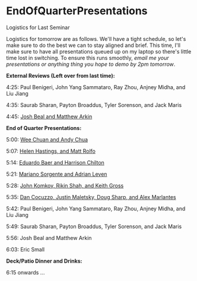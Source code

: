 EndOfQuarterPresentations
=========================

Logistics for Last Seminar



Logistics for tomorrow are as follows. We'll have a tight schedule, so let's make sure to do the best we can to stay aligned and brief. This time, I'll make sure to have all presentations queued up on my laptop so there's little time lost in switching. To ensure this runs smoothly, *email me your presentations or anything thing you hope to demo by 2pm tomorrow*. 

**External Reviews (Left over from last time):**

4:25: Paul Benigeri, John Yang Sammataro, Ray Zhou, Anjney Midha, and Liu Jiang

4:35: Saurab Sharan, Payton Broaddus, Tyler Sorenson, and Jack Maris

4:45: [Josh Beal and Matthew Arkin](https://docs.google.com/presentation/d/1OVYOlv70Lni5_7ED1hBlz6rTiBWMjX-ivyIY2TasBBY/edit#slide=id.p)



**End of Quarter Presentations:**

5:00: [Wee Chuan and Andy Chua](http://www.stanford.edu/~zdar/pres/SymSys%20150%20End%20of%20Qtr%20PPT%20Andy%20and%20Wee%20Chuan.pdf)

5:07: [Helen Hastings, and Matt Rolfo](https://docs.google.com/presentation/d/1lrbXfuAIKkwS6HBbfYEjj__xsmV35qEYcaOCvTN7uyE/edit#slide=id.g18520d462_01)

5:14: [Eduardo Baer and Harrison Chilton](http://www.stanford.edu/~zdar/pres/Crypto%20Final%20Project-Baer_Chitlon_Anyansi.pdf)

5:21: [Mariano Sorgente and Adrian Leven](http://www.stanford.edu/~zdar/pres/The%20State%20of%20Anonymity%20in%20Bitcoin.pdf)

5:28: [John Komkov, Rikin Shah, and Keith Gross](http://stanford.edu/~zdar/pres/Cryptocurrency-State%20Seignorage%20(Preso)_SymSys150_6.2.2014.pdf)

5:35: [Dan Cocuzzo, Justin Maletsky, Doug Sharp, and Alex Marlantes](http://stanford.edu/~zdar/pres/SymsSys150%20Final%20Project_Remittance.pdf)

5:42: Paul Benigeri, John Yang Sammataro, Ray Zhou, Anjney Midha, and Liu Jiang

5:49: Saurab Sharan, Payton Broaddus, Tyler Sorenson, and Jack Maris

5:56: Josh Beal and Matthew Arkin

6:03: Eric Small


**Deck/Patio Dinner and Drinks:**

6:15 onwards ...
